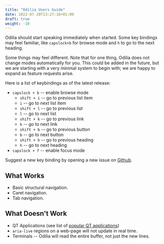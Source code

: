 ```yaml
---
title: "Odilia Users Guide"
date: 2022-07-20T13:27:16+01:00
draft: true
weight: -10
---
```


Odilia should start speaking immediately when started.
Some key bindings may feel familiar, like `capslock+b` for browse mode and `h` to go to the next heading.

Some things may feel different.
Note that for one thing, Odilia does not change modes automatically for you.
This could be added in the future, but we are starting with a very minimal system to begin with;
we are happy to expand as feature requests arise.

Here is a list of keybindings as of the latest release:

* `capslock + b` -- enable browse mode
  * `shift + i` -- go to previous list item
  * `i` -- go to next list item
  * `shift + l` -- go to previous list
  * `l` -- go to next list
  * `shift + k` -- go to previous link
  * `k` -- go to next link
  * `shift + b` -- go to previous button
  * `b` -- go to next button
  * `shift + h` -- go to previous heading
  * `h` -- go to next heading
* `capslock + f` -- enable focus mode

Suggest a new key binding by opening a new issue on [Github](https://github.com/odilia-app/odilia/issues/).

## What Works

* Basic structural navigation.
* Caret navigation.
* Tab navigation.

## What Doesn't Work

* QT Applications (see list of [popular QT applications](https://wiki.manjaro.org/index.php?title=List_of_Qt_Applications))
* `aria-live` regions on a web-page will not update in real time.
* Terminals -- Odilia will read the entire buffer, not just the new lines.

